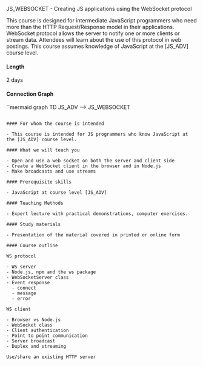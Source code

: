 JS_WEBSOCKET - Creating JS applications using the WebSocket protocol

This course is designed for intermediate JavaScript programmers who need more than the HTTP Request/Response model in their applications. WebSocket protocol allows the server to notify one or more clients or stream data. Attendees will learn about the use of this protocol in web postings. This course assumes knowledge of JavaScript at the [JS_ADV] course level.

#### Length

2 days

#### Connection Graph

``mermaid
graph TD
    JS_ADV --> JS_WEBSOCKET
```

#### For whom the course is intended

- This course is intended for JS programmers who know JavaScript at the [JS_ADV] course level.

#### What we will teach you

- Open and use a web socket on both the server and client side
- Create a WebSocket client in the browser and in Node.js
- Make broadcasts and use streams

#### Prerequisite skills

- JavaScript at course level [JS_ADV]

#### Teaching Methods

- Expert lecture with practical demonstrations, computer exercises.

#### Study materials

- Presentation of the material covered in printed or online form

#### Course outline

WS protocol

- WS server
- Node.js, npm and the ws package
- WebSocketServer class
- Event response
  - connect
  - message
  - error

WS client

- Browser vs Node.js
- WebSocket class
- Client authentication
- Point to point communication
- Server broadcast
- Duplex and streaming

Use/share an existing HTTP server

